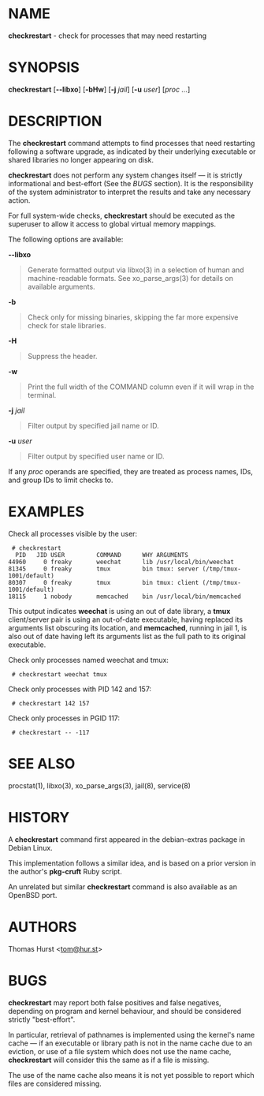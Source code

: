 # NAME

**checkrestart** - check for processes that may need restarting

# SYNOPSIS

**checkrestart** \[**--libxo**] \[**-bHw**] \[**-j**&nbsp;*jail*] \[**-u**&nbsp;*user*] \[*proc&nbsp;...*]

# DESCRIPTION

The **checkrestart** command attempts to find processes that need restarting following a software upgrade, as indicated by their underlying executable or shared libraries no longer appearing on disk.

**checkrestart** does not perform any system changes itself &#8212; it is strictly informational and best-effort (See the *BUGS* section). It is the responsibility of the system administrator to interpret the results and take any necessary action.

For full system-wide checks, **checkrestart** should be executed as the superuser to allow it access to global virtual memory mappings.

The following options are available:

**--libxo**

> Generate formatted output via libxo(3) in a selection of human and machine-readable formats.
> See xo\_parse\_args(3) for details on available arguments.

**-b**

> Check only for missing binaries, skipping the far more expensive check for stale libraries.

**-H**

> Suppress the header.

**-w**

> Print the full width of the COMMAND column even if it will wrap in the terminal.

**-j** *jail*

> Filter output by specified jail name or ID.

**-u** *user*

> Filter output by specified user name or ID.

If any *proc* operands are specified, they are treated as process names, IDs, and group IDs to limit checks to.

# EXAMPLES

Check all processes visible by the user:

	 # checkrestart
	  PID   JID USER         COMMAND      WHY ARGUMENTS
	44960     0 freaky       weechat      lib /usr/local/bin/weechat
	81345     0 freaky       tmux         bin tmux: server (/tmp/tmux-1001/default)
	80307     0 freaky       tmux         bin tmux: client (/tmp/tmux-1001/default)
	18115     1 nobody       memcached    bin /usr/local/bin/memcached

This output indicates **weechat** is using an out of date library, a **tmux** client/server pair is using an out-of-date executable, having replaced its arguments list obscuring its location, and **memcached**, running in jail 1, is also out of date having left its arguments list as the full path to its original executable.

Check only processes named weechat and tmux:

	 # checkrestart weechat tmux

Check only processes with PID 142 and 157:

	 # checkrestart 142 157

Check only processes in PGID 117:

	 # checkrestart -- -117

# SEE ALSO

procstat(1), libxo(3), xo\_parse\_args(3), jail(8), service(8)

# HISTORY

A **checkrestart** command first appeared in the debian-extras package in Debian Linux.

This implementation follows a similar idea, and is based on a prior version in the author's **pkg-cruft** Ruby script.

An unrelated but similar **checkrestart** command is also available as an OpenBSD port.

# AUTHORS

Thomas Hurst &lt;tom@hur.st&gt;

# BUGS

**checkrestart** may report both false positives and false negatives, depending on program and kernel behaviour, and should be considered strictly "best-effort".

In particular, retrieval of pathnames is implemented using the kernel's name cache &#8212; if an executable or library path is not in the name cache due to an eviction, or use of a file system which does not use the name cache, **checkrestart** will consider this the same as if a file is missing.

The use of the name cache also means it is not yet possible to report which files are considered missing.

